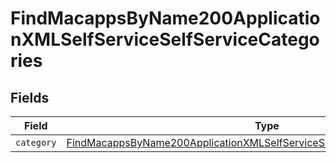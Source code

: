 # FindMacappsByName200ApplicationXMLSelfServiceSelfServiceCategories


## Fields

| Field                                                                                                                                                                               | Type                                                                                                                                                                                | Required                                                                                                                                                                            | Description                                                                                                                                                                         |
| ----------------------------------------------------------------------------------------------------------------------------------------------------------------------------------- | ----------------------------------------------------------------------------------------------------------------------------------------------------------------------------------- | ----------------------------------------------------------------------------------------------------------------------------------------------------------------------------------- | ----------------------------------------------------------------------------------------------------------------------------------------------------------------------------------- |
| `category`                                                                                                                                                                          | [FindMacappsByName200ApplicationXMLSelfServiceSelfServiceCategoriesCategory](../../models/operations/findmacappsbyname200applicationxmlselfserviceselfservicecategoriescategory.md) | :heavy_minus_sign:                                                                                                                                                                  | N/A                                                                                                                                                                                 |